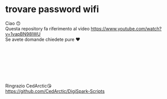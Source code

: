 # trovare password wifi

Ciao 🙃 <br />
Questa repository fa riferimento al video https://www.youtube.com/watch?v=1vapBN98lWU <br />
Se avete domande chiedete pure ❤<br /><br />

<br /><br /><br /><br /><br />


Ringrazio CedArctic😘<br />
https://github.com/CedArctic/DigiSpark-Scripts
